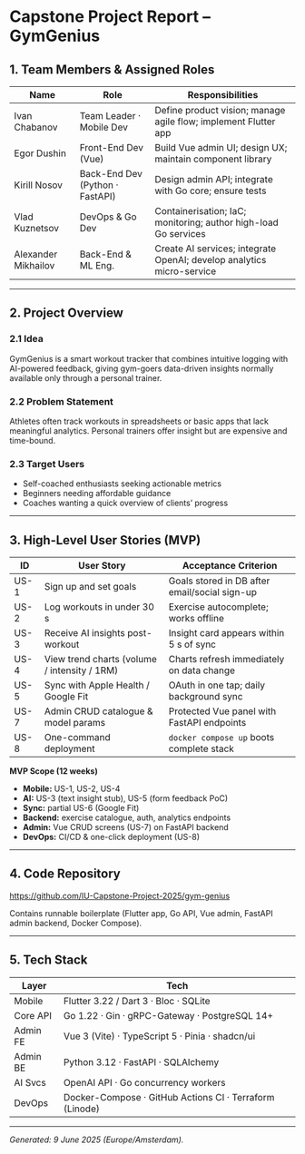 # Capstone Project Report – GymGenius

## 1. Team Members & Assigned Roles

| Name | Role | Responsibilities |
| --- | --- | --- |
| Ivan Chabanov | Team Leader · Mobile Dev | Define product vision; manage agile flow; implement Flutter app |
| Egor Dushin | Front-End Dev (Vue) | Build Vue admin UI; design UX; maintain component library |
| Kirill Nosov | Back-End Dev (Python · FastAPI) | Design admin API; integrate with Go core; ensure tests |
| Vlad Kuznetsov | DevOps & Go Dev | Containerisation; IaC; monitoring; author high-load Go services |
| Alexander Mikhailov | Back-End & ML Eng. | Create AI services; integrate OpenAI; develop analytics micro-service |

---

## 2. Project Overview

### 2.1 Idea
GymGenius is a smart workout tracker that combines intuitive logging with AI-powered feedback, giving gym-goers data-driven insights normally available only through a personal trainer.

### 2.2 Problem Statement
Athletes often track workouts in spreadsheets or basic apps that lack meaningful analytics. Personal trainers offer insight but are expensive and time-bound.

### 2.3 Target Users
- Self-coached enthusiasts seeking actionable metrics  
- Beginners needing affordable guidance  
- Coaches wanting a quick overview of clients’ progress  

---

## 3. High-Level User Stories (MVP)

| ID   | User Story                                   | Acceptance Criterion                                               |
| ---  | ---                                          | ---                                                                |
| US-1 | Sign up and set goals                        | Goals stored in DB after email/social sign-up                      |
| US-2 | Log workouts in under 30 s                   | Exercise autocomplete; works offline                               |
| US-3 | Receive AI insights post-workout             | Insight card appears within 5 s of sync                            |
| US-4 | View trend charts (volume / intensity / 1RM) | Charts refresh immediately on data change                          |
| US-5 | Sync with Apple Health / Google Fit          | OAuth in one tap; daily background sync                            |
| US-7 | Admin CRUD catalogue & model params          | Protected Vue panel with FastAPI endpoints                         |
| US-8 | One-command deployment                       | `docker compose up` boots complete stack                           |

**MVP Scope (12 weeks)**  
- **Mobile:** US-1, US-2, US-4  
- **AI:** US-3 (text insight stub), US-5 (form feedback PoC)  
- **Sync:** partial US-6 (Google Fit)  
- **Backend:** exercise catalogue, auth, analytics endpoints  
- **Admin:** Vue CRUD screens (US-7) on FastAPI backend  
- **DevOps:** CI/CD & one-click deployment (US-8)  

---

## 4. Code Repository

<https://github.com/IU-Capstone-Project-2025/gym-genius>

Contains runnable boilerplate (Flutter app, Go API, Vue admin, FastAPI admin backend, Docker Compose).

---

## 5. Tech Stack

| Layer   | Tech                                                                    |
| ---     | ---                                                                     |
| Mobile  | Flutter 3.22 / Dart 3 · Bloc · SQLite                                   |
| Core API| Go 1.22 · Gin · gRPC-Gateway · PostgreSQL 14+                           |
| Admin FE| Vue 3 (Vite) · TypeScript 5 · Pinia · shadcn/ui                         |
| Admin BE| Python 3.12 · FastAPI · SQLAlchemy                                      |
| AI Svcs | OpenAI API · Go concurrency workers                                     |
| DevOps  | Docker-Compose · GitHub Actions CI · Terraform (Linode)                 |

---

*Generated: 9 June 2025 (Europe/Amsterdam).*